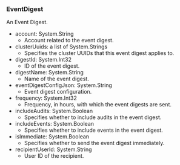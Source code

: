### EventDigest
An Event Digest.

- account: System.String
  - Account related to the event digest.
- clusterUuids: a list of System.Strings
  - Specifies the cluster UUIDs that this event digest applies to.
- digestId: System.Int32
  - ID of the event digest.
- digestName: System.String
  - Name of the event digest.
- eventDigestConfigJson: System.String
  - Event digest configuration.
- frequency: System.Int32
  - Frequency, in hours, with which the event digests are sent.
- includeAudits: System.Boolean
  - Specifies whether to include audits in the event digest.
- includeEvents: System.Boolean
  - Specifies whether to include events in the event digest.
- isImmediate: System.Boolean
  - Specifies whether to send the event digest immediately.
- recipientUserId: System.String
  - User ID of the recipient.
